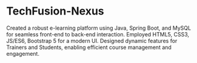 # TechFusion-Nexus
Created a robust e-learning platform using Java, Spring Boot, and MySQL for seamless front-end to back-end interaction. 
Employed HTML5, CSS3, JS/ES6, Bootstrap 5 for a modern UI. 
Designed dynamic features for Trainers and Students, enabling efficient course management and engagement.

